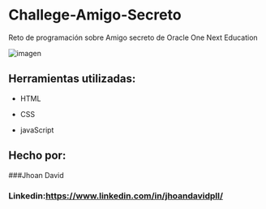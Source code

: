 # Challege-Amigo-Secreto
Reto de programación sobre Amigo secreto de Oracle One Next Education

![imagen](https://raw.githubusercontent.com/JhoanDavid28/Challenge-Amigo-Secreto/refs/heads/main/assets/Captura_funcionamiento.jpeg)  

## Herramientas utilizadas:

* HTML

* CSS

* javaScript
## Hecho por:

###Jhoan David

### Linkedin:https://www.linkedin.com/in/jhoandavidpll/
